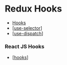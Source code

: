 # Redux Hooks

- [Hooks](https://react-redux.js.org/api/hooks)
- [[use-selector]]
- [[use-dispatch]]

### React JS Hooks

- [[hooks]]

[//begin]: # "Autogenerated link references for markdown compatibility"
[use-selector]: use-selector "useSelector"
[use-dispatch]: use-dispatch "useDispatch"
[hooks]: ../../../react-api/hooks/hooks "Hooks"
[//end]: # "Autogenerated link references"
